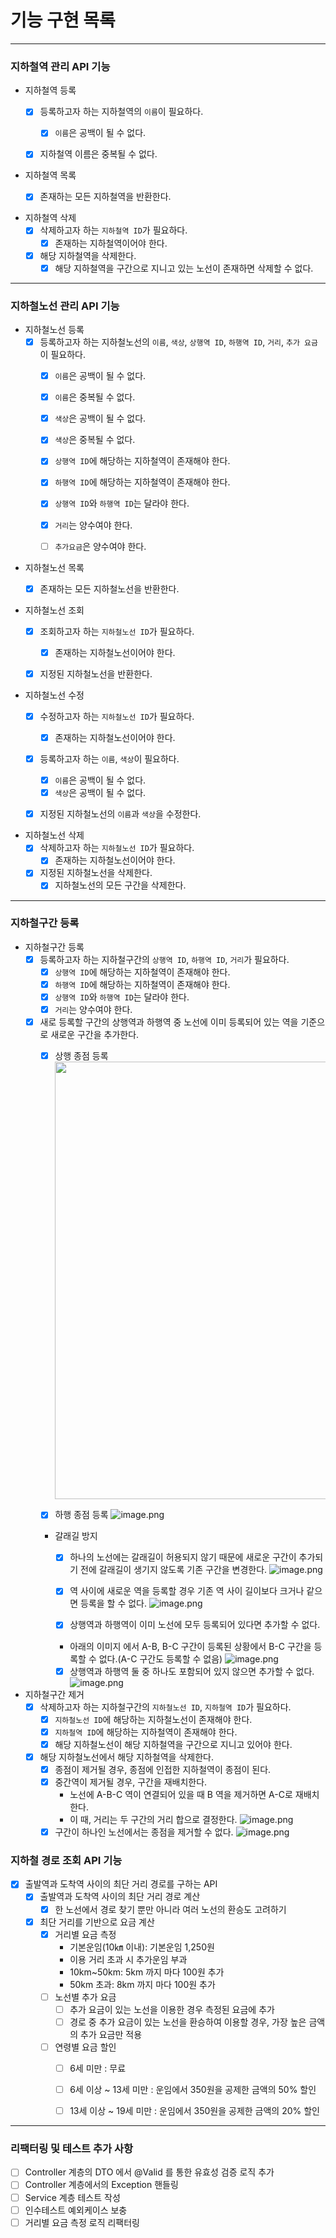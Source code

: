 # 기능 구현 목록

---

### 지하철역 관리 API 기능

- 지하철역 등록
    - [x] 등록하고자 하는 지하철역의 `이름`이 필요하다.
        - [x] `이름`은 공백이 될 수 없다.
    - [x] 지하철역 이름은 중복될 수 없다.


- 지하철역 목록
    - [x] 존재하는 모든 지하철역을 반환한다.


- 지하철역 삭제
    - [x] 삭제하고자 하는 `지하철역 ID`가 필요하다.
        - [x] 존재하는 지하철역이어야 한다.
    - [x] 해당 지하철역을 삭제한다.
        - [x] 해당 지하철역을 구간으로 지니고 있는 노선이 존재하면 삭제할 수 없다.

---

### 지하철노선 관리 API 기능

- 지하철노선 등록
    - [x] 등록하고자 하는 지하철노선의 `이름`, `색상`, `상행역 ID`, `하행역 ID`, `거리`, `추가 요금`이 필요하다.
        - [x] `이름`은 공백이 될 수 없다.
        - [x] `이름`은 중복될 수 없다.
        - [x] `색상`은 공백이 될 수 없다.
        - [x] `색상`은 중복될 수 없다.
        - [x] `상행역 ID`에 해당하는 지하철역이 존재해야 한다.
        - [x] `하행역 ID`에 해당하는 지하철역이 존재해야 한다.
        - [x] `상행역 ID`와 `하행역 ID`는 달라야 한다.
        - [x] `거리`는 양수여야 한다.
        - [ ] `추가요금`은 양수여야 한다.


- 지하철노선 목록
    - [x] 존재하는 모든 지하철노선을 반환한다.


- 지하철노선 조회
    - [x] 조회하고자 하는 `지하철노선 ID`가 필요하다.
        - [x] 존재하는 지하철노선이어야 한다.
    - [x] 지정된 지하철노선을 반환한다.


- 지하철노선 수정
    - [x] 수정하고자 하는 `지하철노선 ID`가 필요하다.
        - [x] 존재하는 지하철노선이어야 한다.
    - [x] 등록하고자 하는 `이름`, `색상`이 필요하다.
        - [x] `이름`은 공백이 될 수 없다.
        - [x] `색상`은 공백이 될 수 없다.
    - [x] 지정된 지하철노선의 `이름`과 `색상`을 수정한다.


- 지하철노선 삭제
    - [x] 삭제하고자 하는 `지하철노선 ID`가 필요하다.
        - [x] 존재하는 지하철노선이어야 한다.
    - [x] 지정된 지하철노선을 삭제한다.
      -  [x] 지하철노선의 모든 구간을 삭제한다.

---

### 지하철구간 등록

- 지하철구간 등록
    - [x] 등록하고자 하는 지하철구간의 `상행역 ID`, `하행역 ID`, `거리`가 필요하다.
        - [x] `상행역 ID`에 해당하는 지하철역이 존재해야 한다.
        - [x] `하행역 ID`에 해당하는 지하철역이 존재해야 한다.
        - [x] `상행역 ID`와 `하행역 ID`는 달라야 한다.
        - [x] `거리`는 양수여야 한다.
    - [x] 새로 등록할 구간의 상행역과 하행역 중 노선에 이미 등록되어 있는 역을 기준으로 새로운 구간을 추가한다.
        - [x] 상행 종점 등록
          <img src="https://nextstep-storage.s3.ap-northeast-2.amazonaws.com/2d4654cc24f949c1818773df2ae57890" style="width:700px;">

        - [x] 하행 종점 등록
          ![image.png](https://nextstep-storage.s3.ap-northeast-2.amazonaws.com/832a8b49635c40b58f16fae1726909f6)

        - 갈래길 방지
            - [x] 하나의 노선에는 갈래길이 허용되지 않기 때문에 새로운 구간이 추가되기 전에 갈래길이 생기지 않도록 기존 구간을 변경한다.
              ![image.png](https://nextstep-storage.s3.ap-northeast-2.amazonaws.com/be71b2febc0c4d179c6606f9fe1a473b)
            - [x] 역 사이에 새로운 역을 등록할 경우 기존 역 사이 길이보다 크거나 같으면 등록을 할 수 없다.
              ![image.png](https://techcourse-storage.s3.ap-northeast-2.amazonaws.com/dadbeaff524047c7a56ba2898b803995)

            - [x] 상행역과 하행역이 이미 노선에 모두 등록되어 있다면 추가할 수 없다.
            - 아래의 이미지 에서 A-B, B-C 구간이 등록된 상황에서 B-C 구간을 등록할 수 없다.(A-C 구간도 등록할 수 없음)
              ![image.png](https://techcourse-storage.s3.ap-northeast-2.amazonaws.com/7290f728d350426798ae6330ec4de730)
            - [x] 상행역과 하행역 둘 중 하나도 포함되어 있지 않으면 추가할 수 없다.
              ![image.png](https://techcourse-storage.s3.ap-northeast-2.amazonaws.com/60c4586d8efe487fb9bdbff262af5261)

- 지하철구간 제거
    - [x] 삭제하고자 하는 지하철구간의 `지하철노선 ID`, `지하철역 ID`가 필요하다.
        - [x] `지하철노선 ID`에 해당하는 지하철노선이 존재해야 한다.
        - [x] `지하철역 ID`에 해당하는 지하철역이 존재해야 한다.
        - [x] 해당 지하철노선이 해당 지하철역을 구간으로 지니고 있어야 한다.
    - [x] 해당 지하철노선에서 해당 지하철역을 삭제한다.
        - [x] 종점이 제거될 경우, 종점에 인접한 지하철역이 종점이 된다.
        - [x] 중간역이 제거될 경우, 구간을 재배치한다.
            - 노선에 A-B-C 역이 연결되어 있을 때 B 역을 제거하면 A-C로 재배치한다.
            - 이 때, 거리는 두 구간의 거리 합으로 결정한다.
              ![image.png](https://nextstep-storage.s3.ap-northeast-2.amazonaws.com/a8751b272c36421481c779e5a743a928)
        - [x] 구간이 하나인 노선에서는 종점을 제거할 수 없다.
          ![image.png](https://techcourse-storage.s3.ap-northeast-2.amazonaws.com/d1461b625bc44ad0b6f0cd6430ec281a)

### 지하철 경로 조회 API 기능

- [x] 출발역과 도착역 사이의 최단 거리 경로를 구하는 API
    - [x] 출발역과 도착역 사이의 최단 거리 경로 계산
        - [x] 한 노선에서 경로 찾기 뿐만 아니라 여러 노선의 환승도 고려하기
    - [x] 최단 거리를 기반으로 요금 계산
        - [x] 거리별 요금 측정
            - 기본운임(10㎞ 이내): 기본운임 1,250원
            - 이용 거리 초과 시 추가운임 부과
            - 10km~50km: 5km 까지 마다 100원 추가
            - 50km 초과: 8km 까지 마다 100원 추가
        - [ ] 노선별 추가 요금
            - [ ] 추가 요금이 있는 노선을 이용한 경우 측정된 요금에 추가
            - [ ] 경로 중 추가 요금이 있는 노선을 환승하여 이용할 경우, 가장 높은 금액의 추가 요금만 적용
        - [ ] 연령별 요금 할인
            - [ ] 6세 미만 : 무료
            - [ ] 6세 이상 ~ 13세 미만 : 운임에서 350원을 공제한 금액의 50% 할인
            - [ ] 13세 이상 ~ 19세 미만 : 운임에서 350원을 공제한 금액의 20% 할인



---

### 리팩터링 및 테스트 추가 사항

- [ ] Controller 계층의 DTO 에서 @Valid 를 통한 유효성 검증 로직 추가
- [ ] Controller 계층에서의 Exception 핸들링
- [ ] Service 계층 테스트 작성
- [ ] 인수테스트 예외케이스 보충
- [ ] 거리별 요금 측정 로직 리팩터링